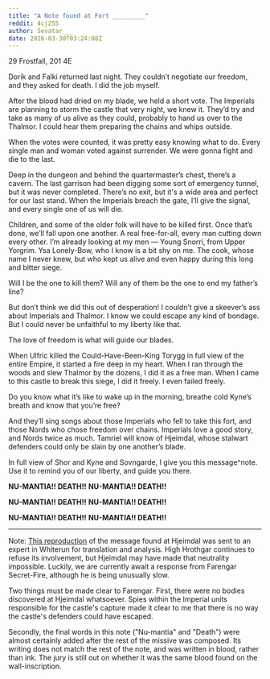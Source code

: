 ```yaml
---
title: "A Note found at Fort _________"
reddit: 4cj255
author: Sevatar___
date: 2016-03-30T03:24:08Z
---
```


29 Frostfall, 201 4E  

Dorik and Falki returned last night. They couldn’t negotiate our freedom, and they asked for death. I did the job myself.

After the blood had dried on my blade, we held a short vote. The Imperials are planning to storm the castle that very night, we knew it. They’d try and take as many of us alive as they could, probably to hand us over to the Thalmor. I could hear them preparing the chains and whips outside. 

When the votes were counted, it was pretty easy knowing what to do. Every single man and woman voted against surrender. We were gonna fight and die to the last. 

Deep in the dungeon and behind the quartermaster’s chest, there’s a cavern. The last garrison had been digging some sort of emergency tunnel, but it was never completed. There’s no exit, but it's a wide area and perfect for our last stand. When the Imperials breach the gate, I’ll give the signal, and every single one of us will die.

Children, and some of the older folk will have to be killed first. Once that’s done, we’ll fall upon one another. A real free-for-all, every man cutting down every other. I’m already looking at my men — Young Snorri, from Upper Yorgrim. Ysa Lonely-Bow, who I know is a bit shy on me. The cook, whose name I never knew, but who kept us alive and even happy during this long and bitter siege.

Will I be the one to kill them? Will any of them be the one to end my father’s line?

But don’t think we did this out of desperation! I couldn’t give a skeever’s ass about Imperials and Thalmor. I know we could escape any kind of bondage. But I could never be unfaithful to my liberty like that.

The love of freedom is what will guide our blades.

When Ulfric killed the Could-Have-Been-King Torygg in full view of the entire Empire, it started a fire deep in my heart. When I ran through the woods and slew Thalmor by the dozens, I did it as a free man. When I came to this castle to break this siege, I did it freely. I even failed freely.

Do you know what it’s like to wake up in the morning, breathe cold Kyne’s breath and know that you’re free?

And they’ll sing songs about those Imperials who fell to take this fort, and those Nords who chose freedom over chains. Imperials love a good story, and Nords twice as much. Tamriel will know of Hjeimdal, whose stalwart defenders could only be slain by one another’s blade.

In full view of Shor and Kyne and Sovngarde, I give you this message^note. Use it to remind you of our liberty, and guide you there. 

**NU-MANTIA!!  DEATH!!**             **NU-MANTIA!!  DEATH!!**             

**NU-MANTIA!!  DEATH!!**             **NU-MANTIA!!  DEATH!!**             

**NU-MANTIA!!  DEATH!!**             **NU-MANTIA!!  DEATH!!**             
*****
Note: [This reproduction](http://imgur.com/7H2VXa2 "reproduction intercepted by conventional means") of the message found at Hjeimdal was sent to an expert in Whiterun for translation and analysis. High Hrothgar continues to refuse its involvement, but Hjeimdal may have made that neutrality impossible. Luckily, we are currently await a response from Farengar Secret-Fire, although he is being unusually slow. 

Two things must be made clear to Farengar. First, there were no bodies discovered at Hjeimdal whatsoever. Spies within the Imperial units responsible for the castle's capture made it clear to me that there is no way the castle's defenders could have escaped.

Secondly, the final words in this note ("Nu-mantia" and "Death") were almost certainly added after the rest of the missive was composed. Its writing does not match the rest of the note, and was written in blood, rather than ink. The jury is still out on whether it was the same blood found on the wall-inscription.
